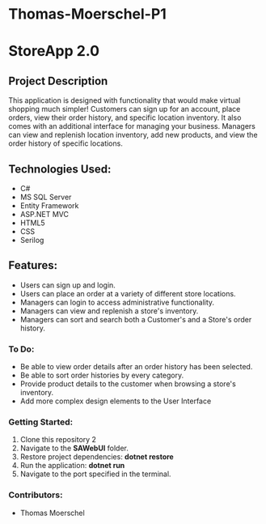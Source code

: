 # Thomas-Moerschel-P1
<h1>StoreApp 2.0</h1>
<h2>Project Description </h2>
This application is designed with functionality that would make virtual shopping much simpler! Customers can sign up for an account, place orders, view their order history, and specific location inventory. It also comes with an additional interface for managing your business. Managers can view and replenish location inventory, add new products, and view the order history of specific locations.
<h2>Technologies Used:</h2>
  <ul>
    <li>C#</li>
    <li>MS SQL Server</li>
    <li>Entity Framework</li>
    <li>ASP.NET MVC</li>
    <li>HTML5</li>
    <li>CSS</li>
    <li>Serilog</li>
  </ul>
<h2>Features:</h2>
  <ul>
    <li>Users can sign up and login.</li>
    <li>Users can place an order at a variety of different store locations. </li>
    <li>Managers can login to access administrative functionality. </li>
    <li>Managers can view and replenish a store's inventory.</li>
    <li>Managers can sort and search both a Customer's and a Store's order history. </li>
  </ul>
<h3>To Do:</h3>
  <ul>
  <li> Be able to view order details after an order history has been selected. </li>
  <li> Be able to sort order histories by every category. </li>
  <li> Provide product details to the customer when browsing a store's inventory. </li>
  <li> Add more complex design elements to the User Interface </li>
  </ul>
<h3>Getting Started:</h3>
<ol>
  <li> Clone this repository 2</li>
  <li> Navigate to the <b>SAWebUI</b> folder. </li>
  <li> Restore project dependencies: <b>dotnet restore</b> </li>
  <li> Run the application: <b>dotnet run</b> </li>
  <li> Navigate to the port specified in the terminal. </li>
</ol>
<h3>Contributors:</h3>
<ul>
  <li>Thomas Moerschel
</ul>

